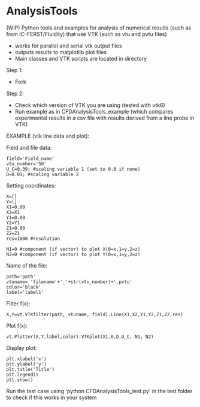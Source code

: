 # AnalysisTools
(WIP)
Python tools and examples for analysis of numerical results (such as from IC-FERST/Fluidity) that use VTK (such as vtu and pvtu files)
- works for parallel and serial vtk output files
- outputs results to matplotlib plot files
- Main classes and VTK scripts are located in directory <CFDAnalysisTools>

Step 1:
- Fork 

Step 2:
- Check which version of VTK you are using (tested with vtk6)
- Run example as in CFDAnalysisTools_example (which compares experimental results in a csv file with results derived from a line probe in VTK) 




EXAMPLE (vtk line data and plot):

Field and file data: 
```
field='Field_name'
vtu_number='50'
U_C=0.39; #scaling variable 1 (set to 0.0 if none)
D=0.01; #scaling variable 2 
```

Setting coordinates:
```
X=[]
Y=[]
X1=0.00
X2=X1
Y1=0.00
Y2=Y1
Z1=0.00
Z2=Z1
res=1000 #resolution

N1=0 #component (if vector) to plot X(0=x,1=y,2=z)
N2=0 #component (if vector) to plot Y(0=x,1=y,2=z)
```
Name of the file:
```
path='path'
vtuname= 'filename'+'_'+str(vtu_number)+'.pvtu'
color='black'
label='label1'
```
Filter f(x):
```
X,Y=vt.VTKfilter(path, vtuname, field).Line(X1,X2,Y1,Y2,Z1,Z2,res)
```

Plot f(x):
```
vt.Plotter(X,Y,label,color).VTKplot(X1,0,D,U_C, N1, N2)

```
Display plot:
```
plt.xlabel('x')
plt.ylabel('y')
plt.title('Title')
plt.legend()
plt.show()
```
Run the test case using 'python CFDAnalysisTools_test.py' in the test folder to check if this works in your system
